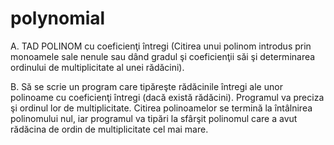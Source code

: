 # polynomial

A. TAD POLINOM cu coeficienţi întregi (Citirea unui polinom introdus prin monoamele sale
nenule sau dând gradul şi coeficienţii săi şi determinarea ordinului de multiplicitate al unei
rădăcini).

B. Să se scrie un program care tipăreşte rădăcinile întregi ale unor polinoame cu coeficienţi întregi
(dacă există rădăcini). Programul va preciza şi ordinul lor de multiplicitate. Citirea polinoamelor se
termină la întâlnirea polinomului nul, iar programul va tipări la sfârşit polinomul care a avut
rădăcina de ordin de multiplicitate cel mai mare.

